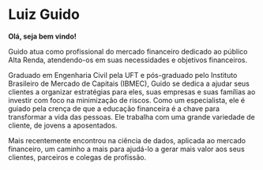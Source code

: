 # Luiz Guido
**Olá, seja bem vindo!**

Guido atua como profissional do mercado financeiro dedicado ao público Alta Renda, atendendo-os em suas necessidades e objetivos financeiros. 

Graduado em Engenharia Civil pela UFT e pós-graduado pelo Instituto Brasileiro de Mercado de Capitais (IBMEC), Guido se dedica a ajudar seus clientes a organizar estratégias para eles, suas empresas e suas famílias ao investir com foco na minimização de riscos. Como um especialista, ele é guiado pela crença de que a educação financeira é a chave para transformar a vida das pessoas. Ele trabalha com uma grande variedade de cliente, de jovens a aposentados.

Mais recentemente encontrou na ciência de dados, aplicada ao mercado financeiro, um caminho a mais para ajudá-lo a gerar mais valor aos seus clientes, parceiros e colegas de profissão. 
